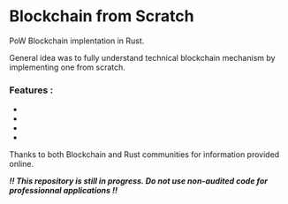 # Blockchain from Scratch

PoW Blockchain implentation in Rust.

General idea was to fully understand technical blockchain mechanism by implementing one from scratch.

### Features :

-
-
-
-

Thanks to both Blockchain and Rust communities for information provided online.

**_!! This repository is still in progress. Do not use non-audited code for professionnal applications !!_**
